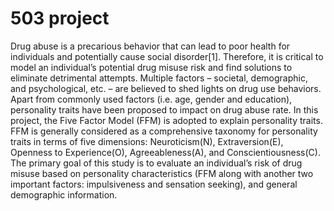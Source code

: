 # 503 project

Drug abuse is a precarious behavior that can lead to poor health for individuals and potentially cause social 
disorder[1]. Therefore, it is critical to model an individual’s potential drug misuse risk and find solutions
to eliminate detrimental attempts. Multiple factors – societal, demographic, and psychological, etc. – are
believed to shed lights on drug use behaviors. Apart from commonly used factors (i.e. age, gender and
education), personality traits have been proposed to impact on drug abuse rate. In this project, the Five
Factor Model (FFM) is adopted to explain personality traits. FFM is generally considered as a comprehensive
taxonomy for personality traits in terms of five dimensions: Neuroticism(N), Extraversion(E), Openness to
Experience(O), Agreeableness(A), and Conscientiousness(C).
The primary goal of this study is to evaluate an individual’s risk of drug misuse based on personality
characteristics (FFM along with another two important factors: impulsiveness and sensation seeking), and
general demographic information.
